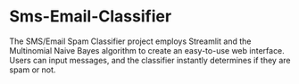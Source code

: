 # Sms-Email-Classifier
 The SMS/Email Spam Classifier project employs Streamlit and the Multinomial Naive Bayes algorithm to create an easy-to-use web interface. Users can input messages, and the classifier instantly determines if they are spam or not. 
